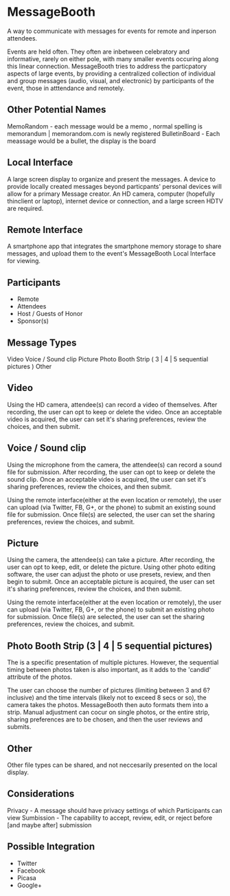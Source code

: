 MessageBooth
=============

A way to communicate with messages for events for remote and inperson attendees. 

Events are held often.   They often are inbetween celebratory and informative, rarely on either pole, with many smaller events occuring along this linear connection.   MessageBooth tries to address the particpatory aspects of large events, by providing a centralized collection of individual and group messages (audio, visual, and electronic) by participants of the event, those in atttendance and remotely.  

Other Potential Names
-
MemoRandom - each message would be a memo , normal spelling is memorandum | memorandom.com is newly registered
BulletinBoard - Each meassage would be a bullet, the display is the board

Local Interface
-----
A large screen display to organize and present the messages.   A device to provide locally created messages beyond particpants' personal devices will allow for a primary Message creator.   An HD camera, computer (hopefully thinclient or laptop), internet device or connection, and a large screen HDTV are required.

Remote Interface
-----
A smartphone app that integrates the smartphone memory storage to share messages, and upload them to the event's MessageBooth Local Interface for viewing.

Participants
-----
 - Remote
 - Attendees
 - Host / Guests of Honor
 - Sponsor(s)

Message Types
-----
Video
Voice / Sound clip
Picture
Photo Booth Strip ( 3 | 4 | 5 sequential pictures )
Other

Video
---
Using the HD camera, attendee(s) can record a video of themselves.   After recording, the user can opt to keep or delete the video.   Once an acceptable video is acquired, the user can set it's sharing preferences, review the choices, and then submit.

Voice / Sound clip
---
Using the microphone from the camera, the attendee(s) can record a sound file for submission.   After recording, the user can opt to keep or delete the sound clip.    Once an acceptable video is acquired, the user can set it's sharing preferences, review the choices, and then submit.

Using the remote interface(either at the even location or remotely), the user can upload (via Twitter, FB, G+, or the phone) to submit an existing sound file for submission.   Once file(s) are selected, the user can set the sharing preferences, review the choices, and submit.

Picture
---
Using the camera, the attendee(s) can take a picture.   After recording, the user can opt to keep, edit, or delete the picture.  Using other photo editing software, the user can adjust the photo or use presets, review, and then begin to submit.  Once an acceptable picture is acquired, the user can set it's sharing preferences, review the choices, and then submit.

Using the remote interface(either at the even location or remotely), the user can upload (via Twitter, FB, G+, or the phone) to submit an existing photo for submission.   Once file(s) are selected, the user can set the sharing preferences, review the choices, and submit.

Photo Booth Strip (3 | 4 | 5 sequential pictures)
---
The is a specific presentation of multiple pictures.   However, the sequential timing between photos taken is also important, as it adds to the 'candid' attribute of the photos.   

The user can choose the number of pictures (limiting between 3 and 6? inclusive) and the time intervals (likely not to exceed 8 secs or so), the camera takes the photos.   MessageBooth then auto formats them into a strip.   Manual adjustment can cocur on single photos, or the entire strip, sharing preferences are to be chosen, and then the user reviews and submits.

Other
---
Other file types can be shared, and not neccesarily presented on the local display.


Considerations
------
Privacy - A message should have privacy settings of which Participants can view
Sumbission - The capability to accept, review, edit, or reject before [and maybe after] submission


Possible Integration
-----
 - Twitter
 - Facebook
 - Picasa
 - Google+
